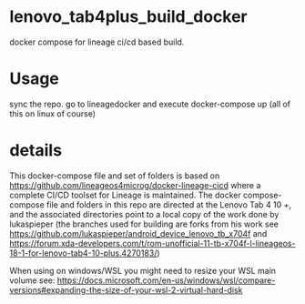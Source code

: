 # lenovo_tab4plus_build_docker
docker compose for lineage ci/cd based build.

# Usage
sync the repo. go to lineagedocker and execute docker-compose up (all of this on linux of course)

# details

This docker-compose file and set of folders is based on https://github.com/lineageos4microg/docker-lineage-cicd where a complete CI/CD toolset for Lineage is maintained. The docker compose-compose file and folders in this repo are directed at the Lenovo Tab 4 10 +, and the associated directories point to a local copy of the work done by lukaspieper (the branches used for building are forks from his work see https://github.com/lukaspieper/android_device_lenovo_tb_x704f and https://forum.xda-developers.com/t/rom-unofficial-11-tb-x704f-l-lineageos-18-1-for-lenovo-tab4-10-plus.4270183/)

When using on windows/WSL you might need to resize your WSL main volume see: https://docs.microsoft.com/en-us/windows/wsl/compare-versions#expanding-the-size-of-your-wsl-2-virtual-hard-disk
